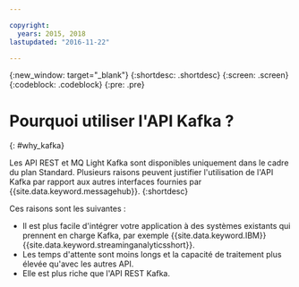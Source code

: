 ```yaml
---

copyright:
  years: 2015, 2018
lastupdated: "2016-11-22"

---
```


{:new_window: target="_blank"}
{:shortdesc: .shortdesc}
{:screen: .screen}
{:codeblock: .codeblock}
{:pre: .pre}

# Pourquoi utiliser l'API Kafka ?
{: #why_kafka}

Les API REST et MQ Light Kafka sont disponibles uniquement dans le cadre du plan Standard.
Plusieurs raisons peuvent justifier l'utilisation de l'API Kafka par rapport aux autres interfaces fournies par {{site.data.keyword.messagehub}}. 
{:shortdesc}

Ces raisons sont les suivantes :

* Il est plus facile d'intégrer votre application à des systèmes existants qui prennent en charge Kafka, par exemple {{site.data.keyword.IBM}} {{site.data.keyword.streaminganalyticsshort}}.
* Les temps d'attente sont moins longs et la capacité de traitement plus élevée qu'avec les autres API.
* Elle est plus riche que l'API REST Kafka.
